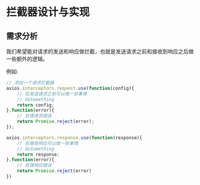 # 拦截器设计与实现

## 需求分析

我们希望能对请求的发送和响应做拦截，也就是发送请求之前和接收到响应之后做一些额外的逻辑。

例如:

```js
// 添加一个请求拦截器
axios.interceptors.request.use(function(config){
    // 在发送请求之前可以做一些事情
    // doSomething
    return config;
},function(error){
    // 处理请求错误
    return Promise.reject(error);
});

axios.interceptors.response.use(function(response){
    // 在接收响应可以做一些事情
    // doSomething
    return response;
},function(error){
    // 处理响应错误
    return Promise.reject(error)
})
```



